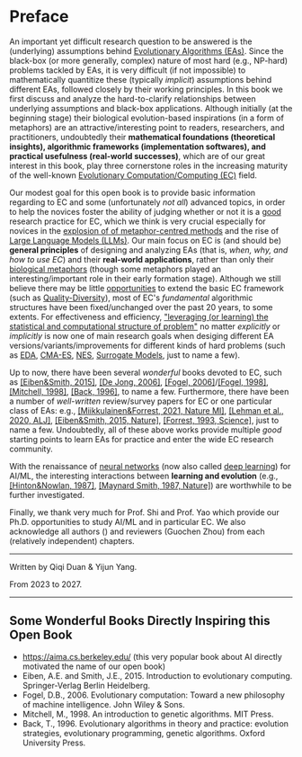 # Preface

An important yet difficult research question to be answered is the (underlying) assumptions behind [Evolutionary Algorithms (EAs)](https://www.nature.com/articles/nature14544). Since the black-box (or more generally, complex) nature of most hard (e.g., NP-hard) problems tackled by EAs, it is very difficult (if not impossible) to mathematically quantitize these (typically *implicit*) assumptions behind different EAs, followed closely by their working principles. In this book we first discuss and analyze the hard-to-clarify relationships between underlying assumptions and black-box applications. Although initially (at the beginning stage) their biological evolution-based inspirations (in a form of metaphors) are an attractive/interesting point to readers, researchers, and practitioners, undoubtedly their **mathematical foundations (theoretical insights), algorithmic frameworks (implementation softwares), and practical usefulness (real-world successes)**, which are of our great interest in this book, play three cornerstone roles in the increasing maturity of the well-known [Evolutionary Computation/Computing (EC)](https://link.springer.com/book/10.1007/978-3-662-44874-8) field.

Our modest goal for this open book is to provide basic information regarding to EC and some (unfortunately *not all*) advanced topics, in order to help the novices foster the ability of judging whether or not it is a [good](https://link.springer.com/article/10.1007/s11721-021-00202-9) research practice for EC, which we think is very crucial especially for novices in the [explosion of of metaphor-centred methods](https://publications.aston.ac.uk/id/eprint/44574/1/ALIFE_LLCS.pdf) and the rise of [Large Language Models (LLMs)](https://chat.openai.com/). Our main focus on EC is (and should be) **general principles** of designing and analyzing EAs (that is, *when, why, and how to use EC*) and their **real-world applications**, rather than only their [biological metaphors](https://github.com/Evolutionary-Intelligence/DistributedEvolutionaryComputation/blob/main/Summary/EvolutionaryComputation.md#metaheuristics) (though some metaphors played an interesting/important role in their early formation stage). Although we still believe there may be little [opportunities](https://www.nature.com/articles/s42256-020-00278-8) to extend the basic EC framework (such as [Quality-Diversity](https://www.nature.com/articles/nature14422)), most of EC's *fundamental* algorithmic structures have been fixed/unchanged over the past 20 years, to some extents. For effectiveness and efficiency, ["leveraging (or learning) the statistical and computational structure of problem"](https://www.nowpublishers.com/article/Details/MAL-070) no matter *explicitly* or *implicitly* is now one of main research goals when desiging different EA versions/variants/improvements for different kinds of hard problems (such as [EDA](), [CMA-ES](), [NES](), [Surrogate Models](), just to name a few).

Up to now, there have been several *wonderful* books devoted to EC, such as [[Eiben&Smith, 2015]](https://link.springer.com/book/10.1007/978-3-662-44874-8), [[De Jong, 2006]](https://ieeexplore.ieee.org/book/6267245), [[Fogel, 2006]](https://ieeexplore.ieee.org/book/5237910)/[[Fogel, 1998]](https://ieeexplore.ieee.org/book/5263042), [[Mitchell, 1998]](https://direct.mit.edu/books/book/4675/An-Introduction-to-Genetic-Algorithms), [[Back, 1996]](https://academic.oup.com/book/40791), to name a few. Furthermore, there have been a number of *well-written* review/survey papers for EC or one particular class of EAs: e.g., [[Miikkulainen&Forrest, 2021, Nature MI]](https://www.nature.com/articles/s42256-020-00278-8), [[Lehman et al., 2020, ALJ]](https://direct.mit.edu/artl/article/26/2/274/93255/The-Surprising-Creativity-of-Digital-Evolution-A), [[Eiben&Smith, 2015, Nature]](https://www.nature.com/articles/nature14544), [[Forrest, 1993, Science]](https://www.science.org/doi/10.1126/science.8346439), just to name a few. Undoubtedly, all of these above works provide multiple *good* starting points to learn EAs for practice and enter the wide EC research community.

With the renaissance of [neural networks](https://www.sciencedirect.com/science/article/abs/pii/S0893608014002135) (now also called [deep learning](https://www.nature.com/articles/nature14539)) for AI/ML, the interesting interactions between **learning and evolution** (e.g., [[Hinton&Nowlan, 1987]](https://www.cs.toronto.edu/~hinton/absps/baldwin.pdf), [[Maynard Smith, 1987, Nature]](https://www.cs.toronto.edu/~hinton/absps/maynardsmith.pdf)) are worthwhile to be further investigated.

Finally, we thank very much for Prof. Shi and Prof. Yao which provide our Ph.D. opportunities to study AI/ML and in particular EC. We also acknowledge all authors () and reviewers (Guochen Zhou) from each (relatively independent) chapters.

******* *** *******
Written by Qiqi Duan & Yijun Yang.

From 2023 to 2027.
******* *** *******

## Some Wonderful Books Directly Inspiring this Open Book

* https://aima.cs.berkeley.edu/ (this very popular book about AI directly motivated the name of our open book)
* Eiben, A.E. and Smith, J.E., 2015. Introduction to evolutionary computing. Springer-Verlag Berlin Heidelberg.
* Fogel, D.B., 2006. Evolutionary computation: Toward a new philosophy of machine intelligence. John Wiley & Sons.
* Mitchell, M., 1998. An introduction to genetic algorithms. MIT Press.
* Back, T., 1996. Evolutionary algorithms in theory and practice: evolution strategies, evolutionary programming, genetic algorithms. Oxford University Press.
